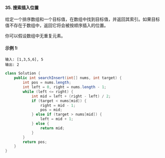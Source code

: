 #### 35. 搜索插入位置
给定一个排序数组和一个目标值，在数组中找到目标值，并返回其索引。如果目标值不存在于数组中，返回它将会被按顺序插入的位置。

你可以假设数组中无重复元素。

#### 示例 1:

```
输入: [1,3,5,6], 5
输出: 2
```

```Java
class Solution {
    public int searchInsert(int[] nums, int target) {
        int pos = nums.length;
        int left = 0, right = nums.length - 1;
        while (left <= right) {
            int mid = left + (right - left) / 2;
            if (target < nums[mid]) {
                right = mid - 1;
                pos = mid;
            } else if (target > nums[mid]) {
                left = mid + 1;
            } else {
                return mid;
            }
        }
        return pos;
    }
}
```